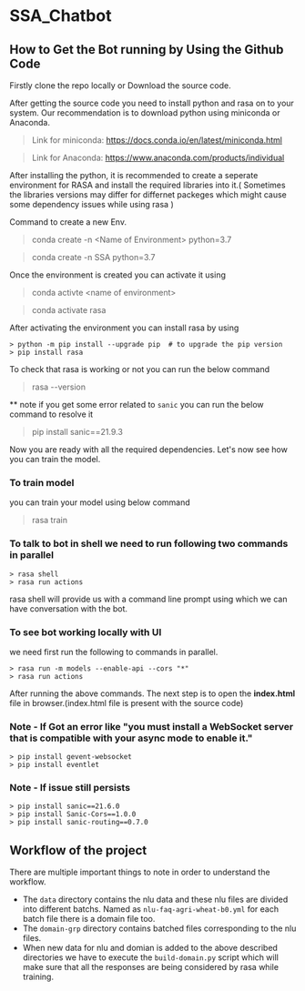 # SSA_Chatbot

## How to Get the Bot running by Using the Github Code
Firstly clone the repo locally or Download the source code.

After getting the source code you need to install python and rasa on to your system. Our recommendation is to download python using miniconda or Anaconda.

> Link for miniconda: https://docs.conda.io/en/latest/miniconda.html

> Link for Anaconda: https://www.anaconda.com/products/individual

After installing the python, it is recommended to create a seperate environment for RASA and install the required libraries into it.( Sometimes the libraries versions may differ for differnet packeges which might cause some dependency issues while using rasa )

Command to create a new Env.

> conda create -n \<Name of Environment> python=3.7

> conda create -n SSA python=3.7

Once the environment is created you can activate it using
> conda activte \<name of environment>

> conda activate rasa

After activating the environment you can install rasa by using
    
    > python -m pip install --upgrade pip  # to upgrade the pip version
    > pip install rasa

To check that rasa is working or not you can run the below command
> rasa --version

** note if you get some error related to `sanic` you can run the below command to resolve it
> pip install sanic==21.9.3

Now you are ready with all the required dependencies. Let's now see how you can train the model.

### To train model
you can train your model using below command
> rasa train

### To talk to bot in shell we need to run following two commands in parallel
    > rasa shell
    > rasa run actions
rasa shell will provide us with a command line prompt using which we can have conversation with the bot.

### To see bot working locally with UI
we need first run the following to commands in parallel.
    
    > rasa run -m models --enable-api --cors "*" 
    > rasa run actions
After running the above commands. The next step is to open the <b>index.html</b> file in browser.(index.html file is present with the source code)

### Note - If Got an error like "you must install a WebSocket server that is compatible with your async mode to enable it."
    > pip install gevent-websocket
    > pip install eventlet

### Note - If issue still persists
    > pip install sanic==21.6.0
    > pip install Sanic-Cors==1.0.0
    > pip install sanic-routing==0.7.0

## Workflow of the project

There are multiple important things to note in order to understand the workflow.

- The `data` directory contains the nlu data and these nlu files are divided into different batchs. Named as `nlu-faq-agri-wheat-b0.yml` for each batch file there is a domain file too.
- The `domain-grp` directory contains batched files corresponding to the nlu files.
- When new data for nlu and domian is added to the above described directories we have to execute the `build-domain.py` script which will make sure that all the responses are being considered by rasa while training.

